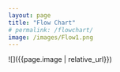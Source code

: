 ```yaml
---
layout: page
title: "Flow Chart"
# permalink: /flowchart/
image: /images/Flow1.png
---
```


![]({{page.image | relative_url}})
